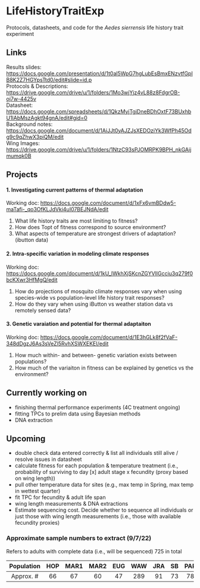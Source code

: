 # LifeHistoryTraitExp
Protocols, datasheets, and code for the *Aedes sierrensis* life history trait experiment 

## Links ##
Results slides: https://docs.google.com/presentation/d/1t0al5WpG7hgLubEsBmxENzvtfGpIB8K2Z7HGYpsTtd0/edit#slide=id.p   
Protocols & Descriptions: https://drive.google.com/drive/u/1/folders/1Mo3wjYjz4vL88z8FdgrOB-oj7w-4425v    
Datasheet: https://docs.google.com/spreadsheets/d/1QkzMyjTgjDneBDhOxtF73BUxhbU1lAbMszAgkt94gnA/edit#gid=0   
Background notes: https://docs.google.com/document/d/1AiJJt0yAJZJsXEDOziYk3WfPh45Odg9c9qZhwX3piQM/edit  
Wing Images: https://drive.google.com/drive/u/1/folders/1NtzC93sPJOMRPK9BPH_nkGAijmumqk0B  

## Projects ##

#### 1. Investigating current patterns of thermal adaptation 
Working doc: https://docs.google.com/document/d/1xFx6vmBDdw5-maTafi-_qo3OfKLJdVki4uI07BEJNdA/edit  
1. What life history traits are most limiting to fitness?
2. How does Topt of fitness correspond to source environment? 
3. What aspects of temperature are strongest drivers of adaptation? (ibutton data)

#### 2. Intra-specific variation in modeling climate responses 
Working doc: https://docs.google.com/document/d/1kU_lWkhXjSKcnZGYVIlGcciu3q279f0bcKXwr3HfMgQ/edit   
1. How do projections of mosquito climate responses vary when using species-wide vs population-level life history trait responses?
2. How do they vary when using iButton vs weather station data vs remotely sensed data?

#### 3. Genetic varaiation and potential for thermal adaptaiton ####
Working doc: https://docs.google.com/document/d/1E3hGLk8f2fVaF-348dDgzJ6As3sVeZl5RvhXSWXEKEI/edit
1. How much within- and between- genetic variation exists between populations?
2. How much of the variaiton in fitness can be explained by genetics vs the environment?


## Currently working on ##
- finishing thermal performance experiments (4C treatment ongoing)
- fitting TPCs to prelim data using Bayesian methods
- DNA extraction

## Upcoming ##
- double check data entered correctly & list all individuals still alive / resolve issues in datasheet
- calculate fitness for each population & temperature treatment (i.e., probability of surviving to day [x] adult stage x fecundity (proxy based on wing length))
- pull other temperature data for sites (e.g., max temp in Spring, max temp in wettest quarter)
- fit TPC for fecundity & adult life span
- wing length measurements & DNA extractions
- Estimate sequencing cost. Decide whether to sequence all individuals or just those with wing length measurements (i.e., those with available fecundity proxies)

### Approximate sample numbers to extract (9/7/22) ###
Refers to adults with complete data (i.e., will be sequenced)
725 in total

| Population | HOP | MAR1 | MAR2 | EUG | WAW | JRA | SB | PAR | POW | PLA | 
| :-----: | :---: | :---: |:---: | :---: |:---: | :---: |:---: | :---: |:---: | :---: |
| Approx. # | 66 | 67 | 60 | 47 | 289 | 91 | 73 | 78 | 83 | 76 | 84 |


 
